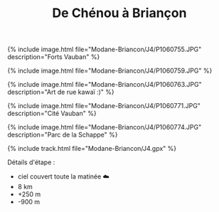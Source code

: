 ﻿---
title: "De Chénou à Briançon"
permalink: /Modane-Briancon/J4/
sidebar:
  nav: "modane_briancon"
enable_tracks: true
---

{% include image.html file="Modane-Briancon/J4/P1060755.JPG" description="Forts Vauban" %}

{% include image.html file="Modane-Briancon/J4/P1060759.JPG" %}

{% include image.html file="Modane-Briancon/J4/P1060763.JPG" description="Art de rue kawaï :)" %}

{% include image.html file="Modane-Briancon/J4/P1060771.JPG" description="Cité Vauban" %}

{% include image.html file="Modane-Briancon/J4/P1060774.JPG" description="Parc de la Schappe" %}

{% include track.html file="Modane-Briancon/J4.gpx" %}

Détails d'étape :
* ciel couvert toute la matinée :cloud:
* 8 km
* +250 m
* -900 m
